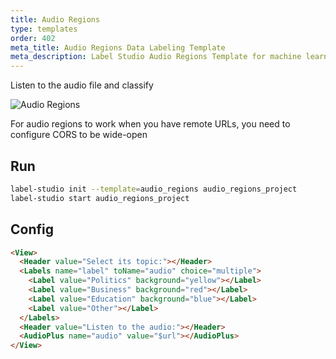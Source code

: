 ```yaml
---
title: Audio Regions
type: templates
order: 402
meta_title: Audio Regions Data Labeling Template
meta_description: Label Studio Audio Regions Template for machine learning and data science data labeling projects.
---
```


Listen to the audio file and classify

<img src="/images/screens/audio_regions.png" class="img-template-example" title="Audio Regions" />

<p class="tip">For audio regions to work when you have remote URLs, you need to configure CORS to be wide-open</p>

## Run

```bash
label-studio init --template=audio_regions audio_regions_project
label-studio start audio_regions_project 
```

## Config 

```html
<View>
  <Header value="Select its topic:"></Header>
  <Labels name="label" toName="audio" choice="multiple">
    <Label value="Politics" background="yellow"></Label>
    <Label value="Business" background="red"></Label>
    <Label value="Education" background="blue"></Label>
    <Label value="Other"></Label>
  </Labels>
  <Header value="Listen to the audio:"></Header>
  <AudioPlus name="audio" value="$url"></AudioPlus>
</View>
```
